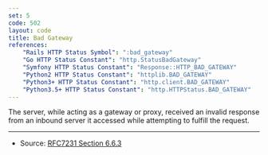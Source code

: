 ```yaml
---
set: 5
code: 502
layout: code
title: Bad Gateway
references:
    "Rails HTTP Status Symbol": ":bad_gateway"
    "Go HTTP Status Constant": "http.StatusBadGateway"
    "Symfony HTTP Status Constant": "Response::HTTP_BAD_GATEWAY"
    "Python2 HTTP Status Constant": "httplib.BAD_GATEWAY"
    "Python3+ HTTP Status Constant": "http.client.BAD_GATEWAY"
    "Python3.5+ HTTP Status Constant": "http.HTTPStatus.BAD_GATEWAY"
---
```


The server, while acting as a gateway or proxy, received an invalid
response from an inbound server it accessed while attempting to fulfill
the request.

---

* Source: [RFC7231 Section 6.6.3][1]

[1]: <https://datatracker.ietf.org/doc/html/rfc7231#section-6.6.3>
